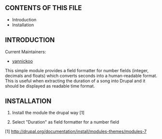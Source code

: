 CONTENTS OF THIS FILE
---------------------

 * Introduction
 * Installation


INTRODUCTION
------------

Current Maintainers:

* [yannickoo](http://drupal.org/user/531118)

This simple module provides a field formatter for number fields (integer,
decimals and floats) which converts seconds into a human-readable format.
This is useful when extracting the duration of a song into Drupal and it should
be displayed as readable time format.

INSTALLATION
------------

1. Install the module the drupal way [1]

2. Select "Duration" as field formatter for a number field

[1] http://drupal.org/documentation/install/modules-themes/modules-7
